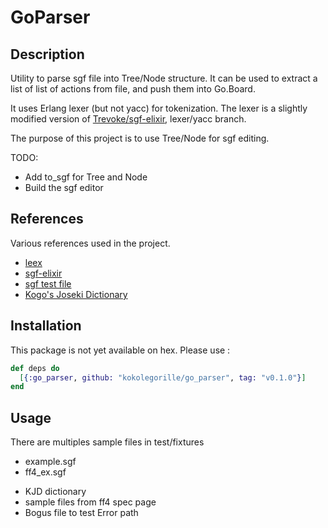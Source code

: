 # GoParser

## Description

Utility to parse sgf file into Tree/Node structure. 
It can be used to extract a list of list of actions from file, and push them into Go.Board.

It uses Erlang lexer (but not yacc) for tokenization. The lexer is a slightly modified version of [Trevoke/sgf-elixir](https://github.com/Trevoke/sgf-elixir), lexer/yacc branch.

The purpose of this project is to use Tree/Node for sgf editing. 

TODO: 
  * Add to_sgf for Tree and Node
  * Build the sgf editor

## References
Various references used in the project.
  * [leex](http://erlang.org/doc/man/leex.html)
  * [sgf-elixir](https://github.com/Trevoke/sgf-elixir)
  * [sgf test file](http://www.red-bean.com/sgf/examples/)
  * [Kogo's Joseki Dictionary](http://waterfire.us/joseki.htm)

## Installation

This package is not yet available on hex. Please use :


```elixir
def deps do
  [{:go_parser, github: "kokolegorille/go_parser", tag: "v0.1.0"}]
end
```

## Usage

There are multiples sample files in test/fixtures
  * example.sgf
  * ff4_ex.sgf
+ KJD dictionary
+ sample files from ff4 spec page
+ Bogus file to test Error path

